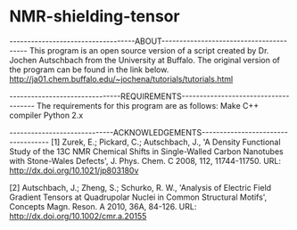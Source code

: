 # NMR-shielding-tensor
-----------------------------------ABOUT----------------------------------------
This program is an open source version of a script created by Dr. Jochen 
Autschbach from the University at Buffalo. The original version of the program 
can be found in the link below.
<http://ja01.chem.buffalo.edu/~jochena/tutorials/tutorials.html>

-------------------------------REQUIREMENTS-------------------------------------
The requirements for this program are as follows:
	Make
	C++ compiler
	Python 2.x

-----------------------------ACKNOWLEDGEMENTS-----------------------------------
[1] Zurek, E.; Pickard, C.; Autschbach, J., 'A Density Functional Study of the 
    13C NMR Chemical Shifts in Single-Walled Carbon Nanotubes with Stone-Wales
    Defects', J. Phys. Chem. C 2008, 112, 11744-11750. 
    URL: <http://dx.doi.org/10.1021/jp803180v>

[2] Autschbach, J.; Zheng, S.; Schurko, R. W., 'Analysis of Electric Field 
    Gradient Tensors at Quadrupolar Nuclei in Common Structural Motifs', 
    Concepts Magn. Reson. A 2010, 36A, 84-126.
    URL: <http://dx.doi.org/10.1002/cmr.a.20155>

